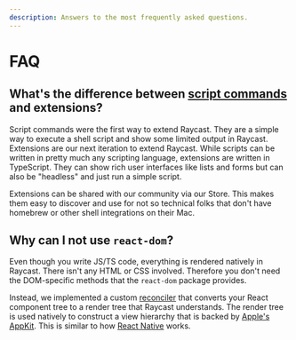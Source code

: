 ```yaml
---
description: Answers to the most frequently asked questions.
---
```


# FAQ

## What's the difference between [script commands](https://github.com/raycast/script-commands) and extensions?

Script commands were the first way to extend Raycast. They are a simple way to execute a shell script and show some limited output in Raycast. Extensions are our next iteration to extend Raycast. While scripts can be written in pretty much any scripting language, extensions are written in TypeScript. They can show rich user interfaces like lists and forms but can also be "headless" and just run a simple script.

Extensions can be shared with our community via our Store. This makes them easy to discover and use for not so technical folks that don't have homebrew or other shell integrations on their Mac.

## Why can I not use `react-dom`?

Even though you write JS/TS code, everything is rendered natively in Raycast. There isn't any HTML or CSS involved. Therefore you don't need the DOM-specific methods that the `react-dom` package provides.

Instead, we implemented a custom [reconciler](https://reactjs.org/docs/reconciliation.html) that converts your React component tree to a render tree that Raycast understands. The render tree is used natively to construct a view hierarchy that is backed by [Apple's AppKit](https://developer.apple.com/documentation/appkit/). This is similar to how [React Native](https://reactnative.dev) works.
